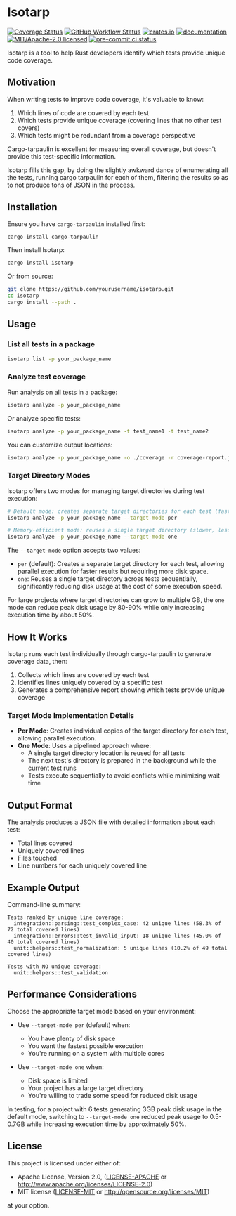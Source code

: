 # Isotarp

[![Coverage Status](https://coveralls.io/repos/github/lmmx/isotarp/badge.svg?branch=master)](https://coveralls.io/github/lmmx/isotarp?branch=master)
[![GitHub Workflow Status](https://img.shields.io/github/actions/workflow/status/lmmx/isotarp/binaries.yml)](https://github.com/lmmx/isotarp/actions/workflows/binaries.yml)
[![crates.io](https://img.shields.io/crates/v/isotarp.svg)](https://crates.io/crates/isotarp)
[![documentation](https://docs.rs/isotarp/badge.svg)](https://docs.rs/isotarp)
[![MIT/Apache-2.0 licensed](https://img.shields.io/crates/l/isotarp.svg)](./LICENSE)
[![pre-commit.ci status](https://results.pre-commit.ci/badge/github/lmmx/isotarp/master.svg)](https://results.pre-commit.ci/latest/github/lmmx/isotarp/master)

Isotarp is a tool to help Rust developers identify which tests provide unique code coverage.

## Motivation

When writing tests to improve code coverage, it's valuable to know:

1. Which lines of code are covered by each test
2. Which tests provide unique coverage (covering lines that no other test covers)
3. Which tests might be redundant from a coverage perspective

Cargo-tarpaulin is excellent for measuring overall coverage, but doesn't provide this test-specific information.

Isotarp fills this gap, by doing the slightly awkward dance of enumerating all the tests, running cargo tarpaulin for each of them, filtering the results so as to not produce tons of JSON in the process.

## Installation

Ensure you have `cargo-tarpaulin` installed first:

```bash
cargo install cargo-tarpaulin
```

Then install Isotarp:

```bash
cargo install isotarp
```

Or from source:

```bash
git clone https://github.com/yourusername/isotarp.git
cd isotarp
cargo install --path .
```

## Usage

### List all tests in a package

```bash
isotarp list -p your_package_name
```

### Analyze test coverage

Run analysis on all tests in a package:

```bash
isotarp analyze -p your_package_name
```

Or analyze specific tests:

```bash
isotarp analyze -p your_package_name -t test_name1 -t test_name2
```

You can customize output locations:

```bash
isotarp analyze -p your_package_name -o ./coverage -r coverage-report.json
```

### Target Directory Modes

Isotarp offers two modes for managing target directories during test execution:

```bash
# Default mode: creates separate target directories for each test (faster, more disk space)
isotarp analyze -p your_package_name --target-mode per

# Memory-efficient mode: reuses a single target directory (slower, less disk space)
isotarp analyze -p your_package_name --target-mode one
```

The `--target-mode` option accepts two values:

- `per` (default): Creates a separate target directory for each test, allowing parallel execution for faster results but requiring more disk space.
- `one`: Reuses a single target directory across tests sequentially, significantly reducing disk usage at the cost of some execution speed.

For large projects where target directories can grow to multiple GB, the `one` mode can reduce peak disk usage by 80-90% while only increasing execution time by about 50%.

## How It Works

Isotarp runs each test individually through cargo-tarpaulin to generate coverage data, then:

1. Collects which lines are covered by each test
2. Identifies lines uniquely covered by a specific test
3. Generates a comprehensive report showing which tests provide unique coverage

### Target Mode Implementation Details

- **Per Mode**: Creates individual copies of the target directory for each test, allowing parallel execution.
- **One Mode**: Uses a pipelined approach where:
  - A single target directory location is reused for all tests
  - The next test's directory is prepared in the background while the current test runs
  - Tests execute sequentially to avoid conflicts while minimizing wait time

## Output Format

The analysis produces a JSON file with detailed information about each test:
- Total lines covered
- Uniquely covered lines
- Files touched
- Line numbers for each uniquely covered line

## Example Output

Command-line summary:

```
Tests ranked by unique line coverage:
  integration::parsing::test_complex_case: 42 unique lines (58.3% of 72 total covered lines)
  integration::errors::test_invalid_input: 18 unique lines (45.0% of 40 total covered lines)
  unit::helpers::test_normalization: 5 unique lines (10.2% of 49 total covered lines)

Tests with NO unique coverage:
  unit::helpers::test_validation
```

## Performance Considerations

Choose the appropriate target mode based on your environment:

- Use `--target-mode per` (default) when:
  - You have plenty of disk space
  - You want the fastest possible execution
  - You're running on a system with multiple cores

- Use `--target-mode one` when:
  - Disk space is limited
  - Your project has a large target directory
  - You're willing to trade some speed for reduced disk usage

In testing, for a project with 6 tests generating 3GB peak disk usage in the default mode, switching to `--target-mode one` reduced peak usage to 0.5-0.7GB while increasing execution time by approximately 50%.

## License

This project is licensed under either of:

- Apache License, Version 2.0, ([LICENSE-APACHE](LICENSE-APACHE) or http://www.apache.org/licenses/LICENSE-2.0)
- MIT license ([LICENSE-MIT](LICENSE-MIT) or http://opensource.org/licenses/MIT)

at your option.
